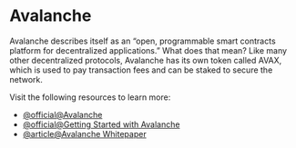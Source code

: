 # Avalanche

Avalanche describes itself as an “open, programmable smart contracts platform for decentralized applications.” What does that mean? Like many other decentralized protocols, Avalanche has its own token called AVAX, which is used to pay transaction fees and can be staked to secure the network.

Visit the following resources to learn more:

- [@official@Avalanche](https://www.avax.network/)
- [@official@Getting Started with Avalanche](https://www.avax.network/developers)
- [@article@Avalanche Whitepaper](https://assets.website-files.com/5d80307810123f5ffbb34d6e/6008d7bbf8b10d1eb01e7e16_Avalanche%20Platform%20Whitepaper.pdf)
